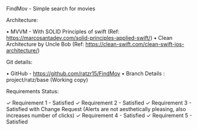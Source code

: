 FindMov - Simple search for movies

Architecture:

• MVVM - With SOLID Principles of swift (Ref: https://marcosantadev.com/solid-principles-applied-swift/) • Clean Architecture by Uncle Bob (Ref: https://clean-swift.com/clean-swift-ios-architecture/)

Git details:

• GitHub - https://github.com/ratzr15/FindMov • Branch Details : project/ratz/base (Working copy)

Requirements Status:

✓ Requirement 1 - Satisfied ✓ Requirement 2 - Satisfied ✓ Requirement 3 - Satisfied with Change Request (Alerts are not aesthetically pleasing, also increases number of clicks) ✓ Requirement 4 - Satisfied ✓ Requirement 5 - Satisfied

